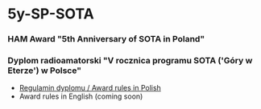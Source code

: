 5y-SP-SOTA
==========

### HAM Award "5th Anniversary of SOTA in Poland"
### Dyplom radioamatorski "V rocznica programu SOTA ('Góry w Eterze') w Polsce"

  * [Regulamin dyplomu / Award rules in Polish](README_pl.md)
  * Award rules in English (coming soon)